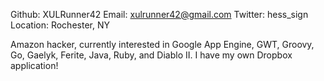 Github:   XULRunner42
Email:    xulrunner42@gmail.com
Twitter:  hess_sign
Location: Rochester, NY

Amazon hacker, currently interested in Google App Engine, GWT, Groovy, Go, Gaelyk, Ferite, Java, Ruby, and Diablo II.
I have my own Dropbox application!
